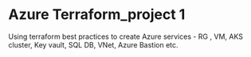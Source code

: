 # Azure Terraform_project 1
Using terraform best practices to create Azure services - RG , VM, AKS cluster, Key vault, SQL DB, VNet, Azure Bastion etc.

